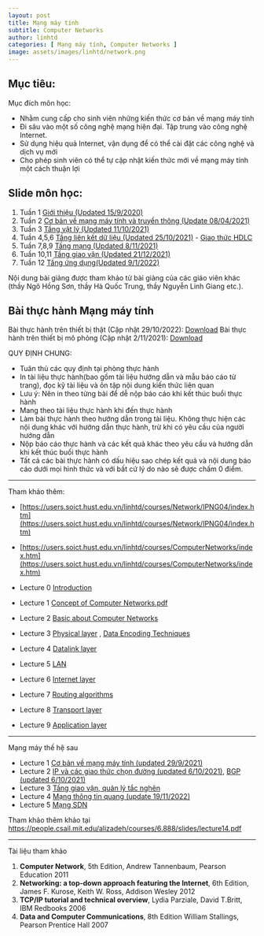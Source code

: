 ```yaml
---
layout: post
title: Mạng máy tính
subtitle: Computer Networks
author: linhtd
categories: [ Mạng máy tính, Computer Networks ]
image: assets/images/linhtd/network.png
---
```


## Mục tiêu:

Mục đích môn học:

- Nhằm cung cấp cho sinh viên những kiến thức cơ bản về mạng máy tính
- Đi sâu vào một số công nghệ mạng hiện đại. Tập trung vào công nghệ Internet.
- Sử dụng hiệu quả Internet, vận dụng để có thể cài đặt các công nghệ và dịch vụ mới
- Cho phép sinh viên có thể tự cập nhật kiến thức mới về mạng máy tính một cách thuận lợi


## Slide môn học:

1. Tuần 1 [Giới thiệu (Updated 15/9/2020)](https://users.soict.hust.edu.vn/linhtd/courses/Network/IPNG04/Gioi%20thieu.pdf)
2. Tuần 2 [Cơ bản về mạng máy tính và truyền thông (Update 08/04/2021)](https://users.soict.hust.edu.vn/linhtd/courses/Network/IPNG04/Chuong%201-Tong%20quan.pdf)
3. Tuần 3 [Tầng vật lý (Updated 11/10/2021)](https://users.soict.hust.edu.vn/linhtd/courses/Network/IPNG04/Chuong%202-Tang%20vat%20ly.pdf)
4. Tuần 4,5,6 [Tầng liên kết dữ liệu (Updated 25/10/2021)](https://users.soict.hust.edu.vn/linhtd/courses/Network/IPNG04/Chuong%203-Tang%20lien%20ket%20du%20lieu.pdf) - [Giao thức HDLC](https://users.soict.hust.edu.vn/linhtd/courses/Network/IPNG04/L%20Chuong%205%20-%20Tang%20lien%20ket%20du%20lieu-%20Giao%20thuc%20HDLC.pdf)
5. Tuần 7,8,9 [Tầng mạng (Updated 8/11/2021)](https://users.soict.hust.edu.vn/linhtd/courses/Network/IPNG04/Chuong%204-%20Tang%20Mang.pdf)
6. Tuần 10,11 [Tầng giao vận (Updated 21/12/2021)](https://users.soict.hust.edu.vn/linhtd/courses/Network/IPNG04/Chuong%205-Tang%20giao%20van.pdf)
7. Tuần 12 [Tầng ứng dụng(Updated 9/1/2022)](https://users.soict.hust.edu.vn/linhtd/courses/Network/IPNG04/Ch%C6%B0%C6%A1ng%206%20-%20T%E1%BA%A7ng%20%E1%BB%A9ng%20d%E1%BB%A5ng.pdf)

Nội dung bài giảng được tham khảo từ bài giảng của các giáo viên khác (thầy Ngô Hồng Sơn, thầy Hà Quốc Trung, thầy Nguyễn Linh Giang etc.). 

## Bài thực hành Mạng máy tính

Bài thực hành trên thiết bị thật (Cập nhật 29/10/2022): [Download](https://users.soict.hust.edu.vn/linhtd/courses/Network/IPNG04/Lab_IT3080_Mang_may_tinh_20221029.docx)
Bài thực hành trên thiết bị mô phỏng (Cập nhật 2/11/2021): [Download](https://users.soict.hust.edu.vn/linhtd/courses/Network/IPNG04/Lab_IT3080_Mang_may_tinh-simulation_20211030.docx)

QUY ĐỊNH CHUNG:
- Tuân thủ các quy định tại phòng thực hành
- In tài liệu thực hành(bao gồm tài liệu hướng dẫn và mẫu báo cáo từ trang), đọc kỹ tài liệu và ôn tập nội dung kiến thức liên quan
- Lưu ý: Nên in theo từng bài để dễ nộp báo cáo khi kết thúc buổi thực hành
- Mang theo tài liệu thực hành khi đến thực hành
- Làm bài thực hành theo hướng dẫn trong tài liệu. Không thực hiện các nội dung khác với hướng dẫn thực hành, trừ khi có yêu cầu của người hướng dẫn
- Nộp báo cáo thực hành và các kết quả khác theo yêu cầu và hướng dẫn khi kết thúc buổi thực hành
- Tất cả các bài thực hành có dấu hiệu sao chép kết quả và nội dung báo cáo dưới mọi hình thức và với bất cứ lý do nào sẽ được chấm 0 điểm.

-----
Tham khảo thêm:
- [https://users.soict.hust.edu.vn/linhtd/courses/Network/IPNG04/index.htm](https://users.soict.hust.edu.vn/linhtd/courses/Network/IPNG04/index.htm)
- [https://users.soict.hust.edu.vn/linhtd/courses/ComputerNetworks/index.htm](https://users.soict.hust.edu.vn/linhtd/courses/ComputerNetworks/index.htm)

- Lecture 0 [Introduction](https://users.soict.hust.edu.vn/linhtd/courses/ComputerNetworks/Lecture%200-Introduction.pdf)
- Lecture 1 [Concept of Computer Networks.pdf](https://users.soict.hust.edu.vn/linhtd/courses/ComputerNetworks/Lecture%201%20-%20Concept%20of%20Computer%20Networks.pdf)
- Lecture 2 [Basic about Computer Networks](https://users.soict.hust.edu.vn/linhtd/courses/ComputerNetworks/Lecture%202%20-%20Basic%20about%20computer%20networks.pdf)
- Lecture 3 [Physical layer](https://users.soict.hust.edu.vn/linhtd/courses/ComputerNetworks/Lecture%203%20-%20Physical%20layer.pdf) , [Data Encoding Techniques](https://web.cs.wpi.edu/~rek/Undergrad_Nets/B06/Data_Encoding.pdf)
- Lecture 4 [Datalink layer](https://users.soict.hust.edu.vn/linhtd/courses/ComputerNetworks/Lecture%204%20-%20Datalink%20layer.pdf)
- Lecture 5 [LAN](https://users.soict.hust.edu.vn/linhtd/courses/ComputerNetworks/Lecture%205-%20LAN.pdf)
- Lecture 6 [Internet layer](https://users.soict.hust.edu.vn/linhtd/courses/ComputerNetworks/Lecture%206%20-%20Internet%20Layer.pdf)
- Lecture 7 [Routing algorithms](https://users.soict.hust.edu.vn/linhtd/courses/ComputerNetworks/Lecture%207%20-%20Routing.pdf)
- Lecture 8 [Transport layer](https://users.soict.hust.edu.vn/linhtd/courses/ComputerNetworks/Lecture%208%20-%20Transport%20layer.pdf)
- Lecture 9 [Application layer](https://users.soict.hust.edu.vn/linhtd/courses/ComputerNetworks/Lecture%209%20-%20Application%20layer.pdf)

-----
Mạng máy thế hệ sau

- Lecture 1 [Cơ bản về mạng máy tính (updated 29/9/2021)](https://users.soict.hust.edu.vn/linhtd/courses/AdvancedNet/01-Co_ban_ve_mang.pdf)
- Lecture 2 [IP và các giao thức chọn đường (updated 6/10/2021)](https://users.soict.hust.edu.vn/linhtd/courses/AdvancedNet/02-IP_giao_thuc_chon_duong.pdf), [BGP (updated 6/10/2021)](https://users.soict.hust.edu.vn/linhtd/courses/AdvancedNet/02-BGP.pdf)
- Lecture 3 [Tầng giao vận, quản lý tắc nghẽn](https://users.soict.hust.edu.vn/linhtd/courses/AdvancedNet/03-TCP_congestion_control.pdf)
- Lecture 4 [Mạng thông tin quang (update 19/11/2022)](https://users.soict.hust.edu.vn/linhtd/courses/AdvancedNet/04-Mang%20thong%20tin%20quang.pdf)
- Lecture 5 [Mạng SDN](https://users.soict.hust.edu.vn/linhtd/courses/AdvancedNet/05-SDN%20Network.pdf)

Tham khảo thêm khảo tại
https://people.csail.mit.edu/alizadeh/courses/6.888/slides/lecture14.pdf

-----
Tài liệu tham khảo
1. **Computer Network**, 5th Edition, Andrew Tannenbaum, Pearson Education 2011
2. **Networking: a top-down approach featuring the Internet**, 6th Edition, James F. Kurose, Keith W. Ross, Addison Wesley 2012
3. **TCP/IP tutorial and technical overview**, Lydia Parziale, David T.Britt, IBM Redbooks 2006
4. **Data and Computer Communications**, 8th Edition William Stallings, Pearson Prentice Hall 2007